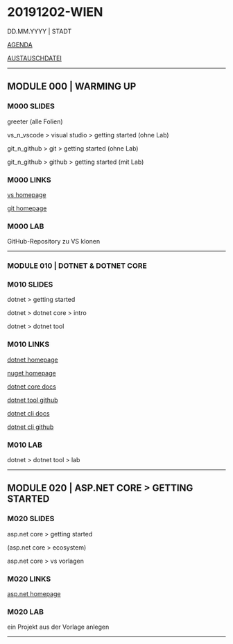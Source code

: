 # 20191202-WIEN

DD.MM.YYYY | STADT

[AGENDA](https://www.ppedv.de/Schulung/Kurse/CoreVisualStudioCSharpRosylnASPNETEntityFrameworkProgrammierungSeminarTraining.aspx)

[AUSTAUSCHDATEI](https://etherpad.net)

---

## MODULE 000 | WARMING UP

### M000 SLIDES

greeter (alle Folien)

vs_n_vscode > visual studio > getting started (ohne Lab)

git_n_github > git > getting started (ohne Lab)

git_n_github > github > getting started (mit Lab)

### M000 LINKS

[vs homepage](https://visualstudio.microsoft.com/de/)

[git homepage](https://git-scm.com)

### M000 LAB

GitHub-Repository zu VS klonen

---

### MODULE 010 | DOTNET & DOTNET CORE

### M010 SLIDES

dotnet > getting started

dotnet > dotnet core > intro

dotnet > dotnet tool

### M010 LINKS

[dotnet homepage](https://dotnet.microsoft.com/)

[nuget homepage](https://www.nuget.org)

[dotnet core docs](https://docs.microsoft.com/de-de/dotnet/core/)

[dotnet tool github](https://github.com/dotnet/core-setup)

[dotnet cli docs](https://docs.microsoft.com/en-us/dotnet/core/tools/?tabs=netcore2x)

[dotnet cli github](https://github.com/dotnet/cli)

### M010 LAB

dotnet > dotnet tool > lab

---

## MODULE 020 | ASP.NET CORE > GETTING STARTED

### M020 SLIDES

asp.net core > getting started

(asp.net core > ecosystem)

asp.net core > vs vorlagen

### M020 LINKS

[asp.net homepage](https://dotnet.microsoft.com/apps/aspnet)

### M020 LAB

ein Projekt aus der Vorlage anlegen

---
